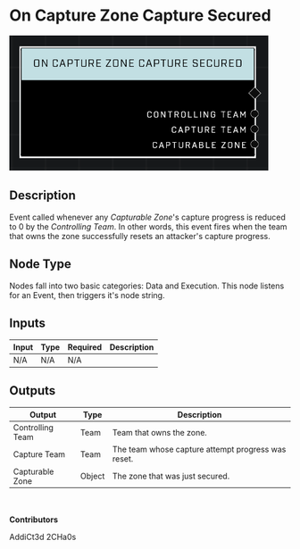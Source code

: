 # On Capture Zone Capture Secured
![](../../../.gitbook/assets/on-capture-zone-capture-secured.png)
## Description
Event called whenever any *Capturable Zone*'s capture progress is reduced to 0 by the *Controlling Team*. In other words, this event fires when the team that owns the zone successfully resets an attacker's capture progress.

## Node Type
Nodes fall into two basic categories: Data and Execution. This node listens for an Event, then triggers it's node string.

## Inputs
| Input | Type | Required | Description |
|------------------|------------------|----------|--------------------------------------------------------------|
| N/A | N/A | N/A | |

## Outputs
| Output | Type | Description |
|------------------|------------------|--------------------------------------------------------------|
| Controlling Team | Team | Team that owns the zone.|
| Capture Team | Team | The team whose capture attempt progress was reset.|
| Capturable Zone | Object | The zone that was just secured.|

\
\
**Contributors**

AddiCt3d 2CHa0s